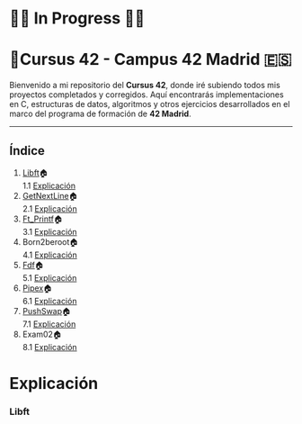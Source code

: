 # 🔧🧱 In Progress 🧱🔧
# 🏢Cursus 42 - Campus 42 Madrid 🇪🇸

Bienvenido a mi repositorio del **Cursus 42**, donde iré subiendo todos mis proyectos completados y corregidos. Aquí encontrarás implementaciones en C, estructuras de datos, algoritmos y otros ejercicios desarrollados en el marco del programa de formación de **42 Madrid**.

---
## Índice

1. [Libft](https://github.com/Fren2804/Libft)🏠  
   1.1 [Explicación](#explicacion-libft)
2. [GetNextLine](https://github.com/Fren2804/Get_Next_Line)🏠  
   2.1 [Explicación](#explicacion-libft)
3. [Ft_Printf](https://github.com/Fren2804/Ft_Printf)🏠  
   3.1 [Explicación](#explicacion-libft)
4. Born2beroot🏠  
   4.1 [Explicación](#explicacion-libft)
5. [Fdf](https://github.com/Fren2804/FDF)🏠  
   5.1 [Explicación](#explicacion-libft)
6. [Pipex](https://github.com/Fren2804/Pipex)🏠  
   6.1 [Explicación](#explicacion-libft)
7. [PushSwap](https://github.com/Fren2804/PushSwap)🏠  
   7.1 [Explicación](#explicacion-libft)
8. Exam02🏠  
   8.1 [Explicación](#explicacion-libft)



# Explicación

### Libft
